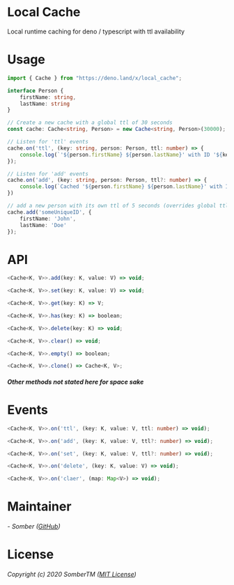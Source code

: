 # Local Cache
Local runtime caching for deno / typescript with ttl availability

# Usage
```typescript
import { Cache } from "https://deno.land/x/local_cache";

interface Person {
    firstName: string,
    lastName: string
}

// Create a new cache with a global ttl of 30 seconds
const cache: Cache<string, Person> = new Cache<string, Person>(30000);

// Listen for 'ttl' events
cache.on('ttl', (key: string, person: Person, ttl: number) => {
    console.log(`'${person.firstName} ${person.lastName}' with ID '${key}' expired after ${ttl / 1000} seconds`); 
});

// Listen for 'add' events
cache.on('add', (key: string, person: Person, ttl?: number) => {
    console.log(`Cached '${person.firstName} ${person.lastName}' with ID '${key}' [Expires after ${(ttl || 0) / 1000} seconds]`)
})

// add a new person with its own ttl of 5 seconds (overrides global ttl)
cache.add('someUniqueID', {
    firstName: 'John',
    lastName: 'Doe'
});
```

# API
```typescript
<Cache<K, V>>.add(key: K, value: V) => void;
```
```typescript
<Cache<K, V>>.set(key: K, value: V) => void;
```
```typescript
<Cache<K, V>>.get(key: K) => V;
```
```typescript
<Cache<K, V>>.has(key: K) => boolean;
```
```typescript
<Cache<K, V>>.delete(key: K) => void;
```
```typescript
<Cache<K, V>>.clear() => void;
```
```typescript
<Cache<K, V>>.empty() => boolean;
```
```typescript 
<Cache<K, V>>.clone() => Cache<K, V>;
```
##### Other methods not stated here for space sake

# Events
```typescript 
<Cache<K, V>>.on('ttl', (key: K, value: V, ttl: number) => void);
```
```typescript 
<Cache<K, V>>.on('add', (key: K, value: V, ttl?: number) => void);
```
```typescript 
<Cache<K, V>>.on('set', (key: K, value: V, ttl?: number) => void);
```
```typescript 
<Cache<K, V>>.on('delete', (key: K, value: V) => void);
```
```typescript 
<Cache<K, V>>.on('claer', (map: Map<V>) => void);
```

# Maintainer
###### - Somber ([GitHub](https://github.com/SomberTM))

# License
###### Copyright (c) 2020 SomberTM ([MIT License](https://github.com/SomberTM/local_cache/blob/main/LICENSE))
